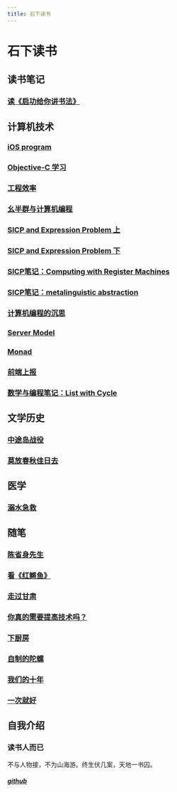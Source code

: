 ```yaml
---
title: 石下读书
---
```


# 石下读书

## 读书笔记

### [读《启功给你讲书法》](./node/2019_12_01_calligraphy_qigong.md)

## 计算机技术

### [iOS program](./computer_programs/iOS_program.md)

### [Objective-C 学习](./computer_programs/PL/Objective-C.md)

### [工程效率](./computer_programs/engineering.md)

### [幺半群与计算机编程](./computer_programs/monoid_and_computer_programs.md)

### [SICP and Expression Problem 上](./computer_programs/PL/SICP_and_expression_problem_0.md)

### [SICP and Expression Problem 下](./computer_programs/PL/SICP_and_expression_problem_1.md)

### [SICP笔记：Computing with Register Machines](./computer_programs/PL/Computing_with_Register_Machines.md)

### [SICP笔记：metalinguistic abstraction](./computer_programs/PL/metalinguistic_abstraction.md)

### [计算机编程的沉思](./computer_programs/meditation_of_computer_programs.md)

### [Server Model](./computer_programs/server_model.md)

### [Monad](./computer_programs/monad.md)

### [前端上报](./computer_programs/analytics.md)

### [数学与编程笔记：List with Cycle](./computer_programs/list_with_cycle.md)


## 文学历史

### [中途岛战役](./history/Midway_Island.md)

### [莫放春秋佳日去](./history/teacher.md)

## 医学

### [溺水急救](./medicine/drown.md)

## 随笔

### [陈省身先生](./node/2019_12_29_maths_Chern.md)

### [看《红鳉鱼》](./essay/the_red_Killifish.md)

### [走过甘肃](./essay/Gansu_Province_and_2019/走过甘肃.md)

### [你真的需要提高技术吗？](./essay/badminton_technique.md)

### [下厨房](./essay/cooking.md)

### [自制的陀螺](./essay/gyro.md)

### [我们的十年](./essay/junior_high_school_ten_years.md)

### [一次就好](./essay/single_step.md)

## 自我介绍

### 读书人而已

不与人物接，不为山海游。终生伏几案，天地一书囚。

##### [github](https://github.com/hiddaorear)
